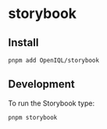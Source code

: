 # storybook

## Install

```shell
pnpm add OpenIQL/storybook
```

## Development

To run the Storybook type:

```shell
pnpm storybook
```
